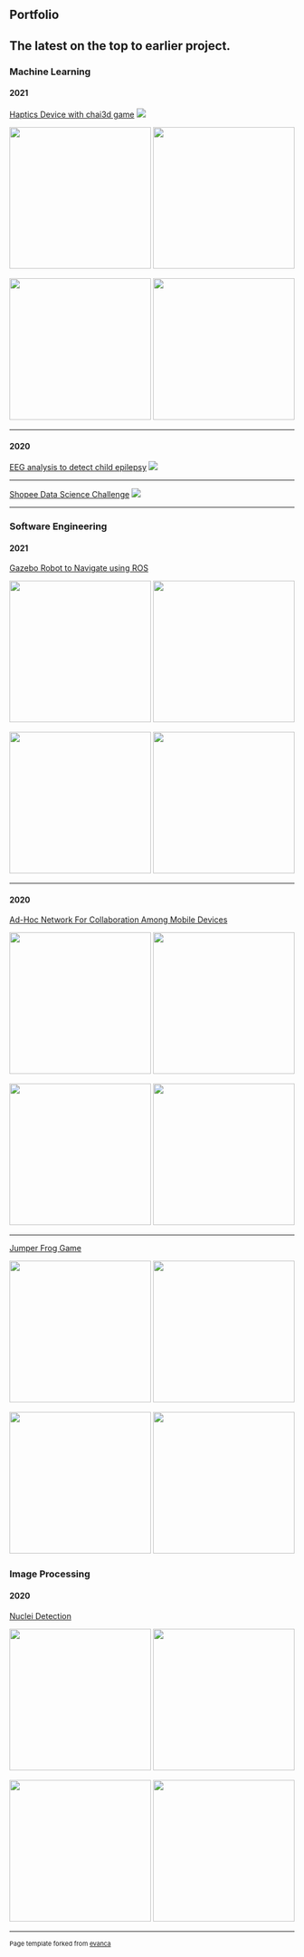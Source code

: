 ## Portfolio

The latest on the top to earlier project.
---

### Machine Learning 

#### 2021
[Haptics Device with chai3d game](/sample_page)
<img src="images/dummy_thumbnail.jpg?raw=true"/>
<p float="left">
  <img src="images/dummy_thumbnail.jpg?raw=true" width="250" />
  <img src="images/dummy_thumbnail.jpg?raw=true" width="250" /> 
</p>
<p float="left">
  <img src="images/dummy_thumbnail.jpg?raw=true" width="250" />
  <img src="images/dummy_thumbnail.jpg?raw=true" width="250" /> 
</p>

---

#### 2020

[EEG analysis to detect child epilepsy](/vitroxeeg)
<img src="images/dummy_thumbnail.jpg?raw=true"/>

---
[Shopee Data Science Challenge](/shopeechallenge)
<img src="images/dummy_thumbnail.jpg?raw=true"/>

---

### Software Engineering

#### 2021

[Gazebo Robot to Navigate using ROS](/ARSrobotics)

<p float="left">
  <img src="images/dummy_thumbnail.jpg?raw=true" width="250" />
  <img src="images/dummy_thumbnail.jpg?raw=true" width="250" /> 
</p>
<p float="left">
  <img src="images/dummy_thumbnail.jpg?raw=true" width="250" />
  <img src="images/dummy_thumbnail.jpg?raw=true" width="250" /> 
</p>

---

#### 2020

[Ad-Hoc Network For Collaboration Among Mobile Devices](/SEGP_bluetooth)
<p float="left">
  <img src="images/dummy_thumbnail.jpg?raw=true" width="250" />
  <img src="images/dummy_thumbnail.jpg?raw=true" width="250" /> 
</p>
<p float="left">
  <img src="images/dummy_thumbnail.jpg?raw=true" width="250" />
  <img src="images/dummy_thumbnail.jpg?raw=true" width="250" /> 
</p>

---

[Jumper Frog Game](/jumperfrog)
<p float="left">
  <img src="images/dummy_thumbnail.jpg?raw=true" width="250" />
  <img src="images/dummy_thumbnail.jpg?raw=true" width="250" /> 
</p>
<p float="left">
  <img src="images/dummy_thumbnail.jpg?raw=true" width="250" />
  <img src="images/dummy_thumbnail.jpg?raw=true" width="250" /> 
</p>

### Image Processing

#### 2020

[Nuclei Detection](/nucleidetection)

<p float="left">
  <img src="images/dummy_thumbnail.jpg?raw=true" width="250" />
  <img src="images/dummy_thumbnail.jpg?raw=true" width="250" /> 
</p>
<p float="left">
  <img src="images/dummy_thumbnail.jpg?raw=true" width="250" />
  <img src="images/dummy_thumbnail.jpg?raw=true" width="250" /> 
</p>



---
<p style="font-size:11px">Page template forked from <a href="https://github.com/evanca/quick-portfolio">evanca</a></p>
<!-- Remove above link if you don't want to attibute -->

